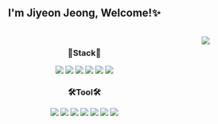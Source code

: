 <h2 align="center"> I'm Jiyeon Jeong, Welcome!✨</h2>



<br/><a href="https://solved.ac/whkakrkr"><img align="right" src="http://mazassumnida.wtf/api/v2/generate_badge?boj=jiyeon2781"/></a>
<h3 align="center">📘Stack📘</h3>
<p align="center">
  <img src="https://img.shields.io/badge/c-%2300599C.svg?style=flat-square&logo=c&logoColor=white"/>
  <img src="https://img.shields.io/badge/c%23-%23239120.svg?style=flat-square&logo=c-sharp&logoColor=white"/>
  <img src="https://img.shields.io/badge/c++-%2300599C.svg?style=flat-square&logo=c%2B%2B&logoColor=white"/>
  <img src="https://img.shields.io/badge/java-%23ED8B00.svg?style=flat-square&logo=openjdk&logoColor=white"/>
  <img src="https://img.shields.io/badge/Python-3766AB?style=flat-square&logo=python&logoColor=ffdd54"/>
  <img src="https://img.shields.io/badge/MySQL-4479A1?style=flat-square&logo=mysql&logoColor=white"/>
</p>
<h3 align="center">🛠️Tool🛠️</h3>
<p align="center">
  <img src="https://img.shields.io/badge/unity-%23000000.svg?style=flat-square&logo=unity&logoColor=white"/>
  <img src="https://img.shields.io/badge/Visual%20Studio-5C2D91.svg?style=flat-square&logo=visual-studio&logoColor=white"/>
  <img src="https://img.shields.io/badge/Rider-000000.svg?style=flat-square&logo=Rider&logoColor=white&color=black&labelColor=crimson"/>
  <img src="https://img.shields.io/badge/Visual%20Studio%20Code-0078d7.svg?style=flat-square&logo=visual-studio-code&logoColor=white"/>
  <img src="https://img.shields.io/badge/git-%23F05033.svg?style=flat-square&logo=git&logoColor=white"/>
  <img src="https://img.shields.io/badge/gitlab-%23181717.svg?style=flat-square&logo=gitlab&logoColor=white"/>
  <img src="https://img.shields.io/badge/jira-%230A0FFF.svg?style=flat-square&logo=jira&logoColor=white"/>
  
</p>
